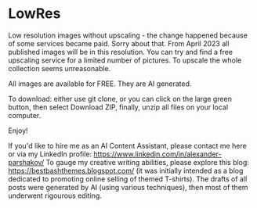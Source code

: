 # LowRes
Low resolution images without upscaling - the change happened because of some services became paid. Sorry about that. From April 2023 all published images will be in this resolution. You can try and find a free upscaling service for a limited number of pictures. To upscale the whole collection seems unreasonable.

All images are available for FREE. They are AI generated. 

To download: either use git clone, or you can click on the large green button, then select Download ZIP, finally, unzip all files on your local computer.

Enjoy!

If you'd like to hire me as an AI Content Assistant, please contact me here or via my LinkedIn profile: https://www.linkedin.com/in/alexander-parshakov/
To gauge my creative writing abilities, please explore this blog:
https://bestbashthemes.blogspot.com/
(it was initially intended as a blog dedicated to promoting online selling of themed T-shirts).
The drafts of all posts were generated by AI (using various techniques), then most of them underwent rigourous editing.
